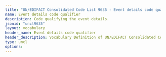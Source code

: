 ```yaml
---
title: "UN/EDIFACT Consolidated Code List 9635 - Event details code qualifier (20B) JSON-LD Vocabulary"
name: Event details code qualifier
description: Code qualifying the event details.
jsonid: "uncl9635"
layout: vocabulary
header_name: Event details code qualifier
header_description: Vocabulary Definition of UN/EDIFACT Consolidated Code List 9635 - Event details code qualifier (20B) semantics in HTML format. JSON-LD format is available at [uncl9635.jsonld](/vocabulary/uncl9635.jsonld)
type: uncl
options:
---
```

